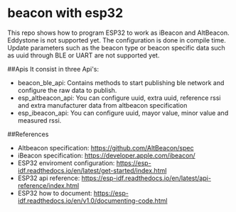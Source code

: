 # beacon with esp32
This repo shows how to program ESP32 to work as iBeacon and AltBeacon. Eddystone is not supported yet.
The configuration is done in compile time. Update parameters such as the beacon type or beacon specific data such as uuid through
BLE or UART are not supported yet.

##Apis
It consist in three Api's:
* beacon_ble_api:
Contains methods to start publishing ble network and configure the raw data to publish.
* esp_altbeacon_api:
You can configure uuid, extra uuid, reference rssi and extra manufacturer data from altbeacon specification 
*  esp_ibeacon_api:
You can configure uuid, mayor value, minor value and measured rssi.

##References
* Altbeacon specification: https://github.com/AltBeacon/spec
* iBeacon specification: https://developer.apple.com/ibeacon/
* ESP32 enviroment configuration: https://esp-idf.readthedocs.io/en/latest/get-started/index.html
* ESP32 api reference: https://esp-idf.readthedocs.io/en/latest/api-reference/index.html
* ESP32 how to document: https://esp-idf.readthedocs.io/en/v1.0/documenting-code.html
